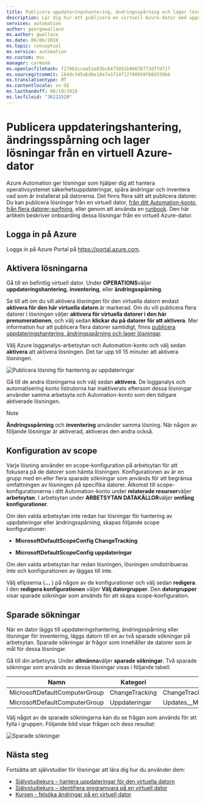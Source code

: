 ```yaml
---
title: Publicera uppdateringshantering, ändringsspårning och lager lösningar från en Azure VM
description: Lär dig hur att publicera en virtuell Azure-dator med uppdateringshantering, ändringsspårning och lager-lösningar som ingår i Azure Automation.
services: automation
author: georgewallace
ms.author: gwallace
ms.date: 06/06/2018
ms.topic: conceptual
ms.service: automation
ms.custom: mvc
manager: carmonm
ms.openlocfilehash: f270b2ccea51e83bc6475051b8667bf73d7fd717
ms.sourcegitcommit: 16ddc345abd6e10a7a3714f12780958f60d339b6
ms.translationtype: MT
ms.contentlocale: sv-SE
ms.lasthandoff: 06/19/2018
ms.locfileid: "36221520"
---
```

# <a name="onboard-update-management-change-tracking-and-inventory-solutions-from-an-azure-virtual-machine"></a>Publicera uppdateringshantering, ändringsspårning och lager lösningar från en virtuell Azure-dator

Azure Automation ger lösningar som hjälper dig att hantera operativsystemet säkerhetsuppdateringar, spåra ändringar och inventera vad som är installerat på datorerna. Det finns flera sätt att publicera datorer. Du kan publicera lösningar från en virtuell dator, [från ditt Automation-konto](automation-onboard-solutions-from-automation-account.md), [från flera datorer-surfning](automation-onboard-solutions-from-browse.md), eller genom att använda en [runbook](automation-onboard-solutions.md). Den här artikeln beskriver onboarding dessa lösningar från en virtuell Azure-dator.

## <a name="sign-in-to-azure"></a>Logga in på Azure

Logga in på Azure Portal på https://portal.azure.com.

## <a name="enable-the-solutions"></a>Aktivera lösningarna

Gå till en befintlig virtuell dator. Under **OPERATIONS**väljer **uppdateringshantering**, **inventering**, eller **ändringsspårning**.

Se till att om du vill aktivera lösningen för den virtuella datorn endast **aktivera för den här virtuella datorn** är markerad. Om du vill publicera flera datorer i lösningen väljer **aktivera för virtuella datorer i den här prenumerationen**, och välj sedan **klickar du på datorer för att aktivera**. Mer information hur att publicera flera datorer samtidigt, finns [publicera uppdateringshantering, ändringsspårning och lager lösningar](automation-onboard-solutions-from-automation-account.md).

Välj Azure logganalys-arbetsytan och Automation-konto och välj sedan **aktivera** att aktivera lösningen. Det tar upp till 15 minuter att aktivera lösningen.

![Publicera lösning för hantering av uppdateringar](media/automation-onboard-solutions-from-vm/onboard-solution.png)

Gå till de andra lösningarna och välj sedan **aktivera**. De logganalys och automatisering konto listrutorna har inaktiverats eftersom dessa lösningar använder samma arbetsyta och Automation-konto som den tidigare aktiverade lösningen.

> [!NOTE]
> **Ändringsspårning** och **inventering** använder samma lösning. När någon av följande lösningar är aktiverad, aktiveras den andra också.

## <a name="scope-configuration"></a>Konfiguration av scope

Varje lösning använder en scope-konfiguration på arbetsytan för att fokusera på de datorer som hämta lösningen. Konfigurationen av är en grupp med en eller flera sparade sökningar som används för att begränsa omfattningen av lösningen på specifika datorer. Åtkomst till scope-konfigurationerna i ditt Automation-konto under **relaterade resurser**väljer **arbetsytan**. I arbetsytan under **ARBETSYTAN DATAKÄLLOR**väljer **omfång konfigurationer**.

Om den valda arbetsytan inte redan har lösningar för hantering av uppdateringar eller ändringsspårning, skapas följande scope konfigurationer:

* **MicrosoftDefaultScopeConfig ChangeTracking**

* **MicrosoftDefaultScopeConfig uppdateringar**

Om den valda arbetsytan har redan lösningen, lösningen omdistribueras inte och konfigurationen av läggas till inte.

Välj ellipserna (**...** ) på någon av de konfigurationer och välj sedan **redigera**. I den **redigera konfigurationen** väljer **Välj datorgrupper**. Den **datorgrupper** visar sparade sökningar som används för att skapa scope-konfiguration.

## <a name="saved-searches"></a>Sparade sökningar

När en dator läggs till uppdateringshantering, ändringsspårning eller lösningar för inventering, läggs datorn till en av två sparade sökningar på arbetsytan. Sparade sökningar är frågor som innehåller de datorer som är mål för dessa lösningar.

Gå till din arbetsyta. Under **allmänna**väljer **sparade sökningar**. Två sparade sökningar som används av dessa lösningar visas i följande tabell:

|Namn     |Kategori  |Alias  |
|---------|---------|---------|
|MicrosoftDefaultComputerGroup     |  ChangeTracking       | ChangeTracking__MicrosoftDefaultComputerGroup        |
|MicrosoftDefaultComputerGroup     | Uppdateringar        | Updates__MicrosoftDefaultComputerGroup         |

Välj något av de sparade sökningarna kan du se frågan som används för att fylla i gruppen. Följande bild visar frågan och dess resultat:

![Sparade sökningar](media/automation-onboard-solutions-from-vm/logsearch.png)

## <a name="next-steps"></a>Nästa steg

Fortsätta att självstudier för lösningar att lära dig hur du använder dem:

* [Självstudiekurs – hantera uppdateringar för den virtuella datorn](automation-tutorial-update-management.md)
* [Självstudiekurs – identifiera programvara på en virtuell dator](automation-tutorial-installed-software.md)
* [Kursen - felsöka ändringar på en virtuell dator](automation-tutorial-troubleshoot-changes.md)
